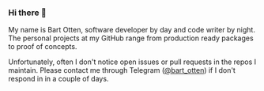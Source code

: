 ### Hi there 👋
My name is Bart Otten, software developer by day and code writer by
night. The personal projects at my GitHub range from production ready
packages to proof of concepts.

Unfortunately, often I don't notice open issues or pull requests in
the repos I maintain. Please contact me through Telegram ([@bart_otten](https://t.me/bart_otten))
if I don't respond in in a couple of days.
